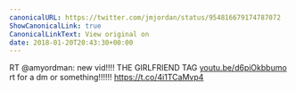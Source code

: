 ```yaml
---
canonicalURL: https://twitter.com/jmjordan/status/954816679174787072
ShowCanonicalLink: true
CanonicalLinkText: View original on
date: 2018-01-20T20:43:30+00:00
---
```

RT @amyordman: new vid!!!! THE GIRLFRIEND TAG [youtu.be/d6piOkbbumo](https://youtu.be/d6piOkbbumo) rt for a dm or something!!!!!! https://t.co/4i1TCaMvp4